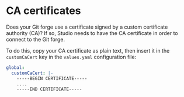 # CA certificates

Does your Git forge use a certificate signed by a custom certificate authority
(CA)? If so, Studio needs to have the CA certificate in order to connect to the
Git forge.

To do this, copy your CA certificate as plain text, then insert it in the
`customCaCert` key in the `values.yaml` configuration file:

```yaml
global:
  customCaCert: |-
    -----BEGIN CERTIFICATE-----
    ....
    -----END CERTIFICATE-----
```
